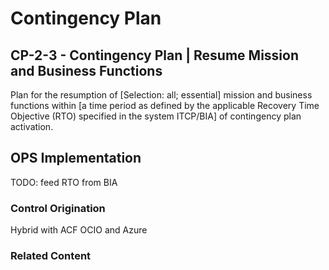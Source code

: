 # Contingency Plan
## CP-2-3 - Contingency Plan | Resume Mission and Business Functions

Plan for the resumption of [Selection: all; essential] mission and business functions within [a time period as defined by the  applicable Recovery Time Objective (RTO) specified in the system ITCP/BIA] of contingency plan activation.

## OPS Implementation

TODO: feed RTO from BIA

### Control Origination

Hybrid with ACF OCIO and Azure

### Related Content
